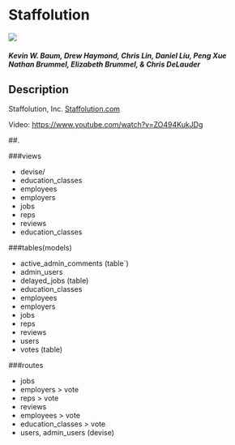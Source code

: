 <head>
  <h1>
    Staffolution
  </h1>
  <img src="https://codeship.com/projects/95d8dda0-d5ce-0131-7b64-4eb14cd33a37/status?branch=master"/>
  <h5>
    <div>
      <i>Kevin W. Baum, Drew Haymond, Chris Lin, Daniel Liu, Peng Xue</i>
    </div>
    <div>
      <i>Nathan Brummel, Elizabeth Brummel, & Chris DeLauder</i>
    </div>
  </h5>
</head>

<body>
  <h2>
    Description
  </h2>
  
  <p>
    Staffolution, Inc.
    <a href="http://www.staffolution.com">
      Staffolution.com
    </a>
  </p>
  <p>
    Video: 
    <a href="https://www.youtube.com/watch?v=ZO494KukJDg">
      https://www.youtube.com/watch?v=ZO494KukJDg
    </a>
  </p>
  
</body>

##.

###views

+ devise/
+ education_classes
+ employees
+ employers
+ jobs
+ reps
+ reviews
+ education_classes

###tables(models)

+ active_admin_comments (table`)
+ admin_users
+ delayed_jobs (table)
+ education_classes
+ employees
+ employers
+ jobs
+ reps
+ reviews
+ users
+ votes (table)

###routes

+ jobs
+ employers > vote
+ reps > vote
+ reviews
+ employees > vote
+ education_classes > vote
+ users, admin_users (devise)
